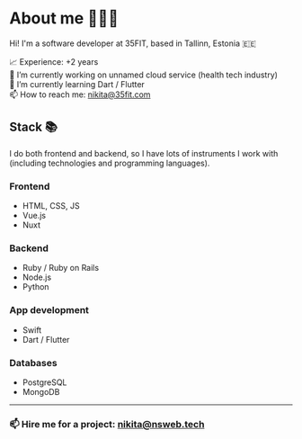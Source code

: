 # About me 👨🏼‍💻

Hi! I'm a software developer at 35FIT, based in Tallinn, Estonia 🇪🇪

📈 Experience: +2 years <br>
🔭 I’m currently working on unnamed cloud service (health tech industry) <br>
🌱 I’m currently learning Dart / Flutter <br>
📫 How to reach me: nikita@35fit.com <br>

## Stack 📚

I do both frontend and backend, so I have lots of instruments I work with (including technologies and programming languages). 

### Frontend

- HTML, CSS, JS
- Vue.js
- Nuxt

### Backend

- Ruby / Ruby on Rails
- Node.js
- Python

### App development

- Swift
- Dart / Flutter

### Databases

- PostgreSQL
- MongoDB

---

### 📫 Hire me for a project: nikita@nsweb.tech
